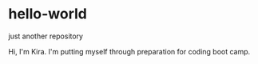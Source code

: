 # hello-world
just another repository

Hi, I'm Kira. I'm putting myself through preparation for coding boot camp. 
